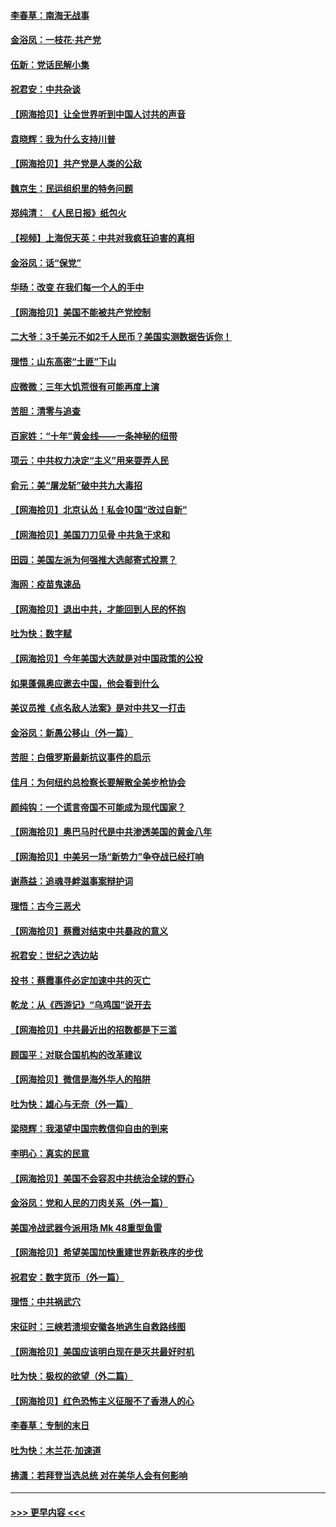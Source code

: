 #### [李春草：南海无战事](../pages/nsc993/n12371159.md?t=09011802) 
#### [金浴凤：一枝花·共产党](../pages/nsc993/n12368757.md?t=09011802) 
#### [伍新：党话民解小集](../pages/nsc993/n12366907.md?t=09011802) 
#### [祝君安：中共杂谈](../pages/nsc993/n12366076.md?t=09011802) 
#### [【网海拾贝】让全世界听到中国人讨共的声音](../pages/nsc993/n12365569.md?t=09011802) 
#### [袁晓辉：我为什么支持川普](../pages/nsc993/n12362670.md?t=09011802) 
#### [【网海拾贝】共产党是人类的公敌](../pages/nsc993/n12363182.md?t=09011802) 
#### [魏京生：民运组织里的特务问题](../pages/nsc993/n12363010.md?t=09011802) 
#### [郑纯清： 《人民日报》纸包火](../pages/nsc993/n12362706.md?t=09011802) 
#### [【视频】上海倪天英：中共对我疯狂迫害的真相](../pages/nsc993/n12356341.md?t=09011802) 
#### [金浴凤：话“保党”](../pages/nsc993/n12361867.md?t=09011802) 
#### [华旸：改变 在我们每一个人的手中](../pages/nsc993/n12361774.md?t=09011802) 
#### [【网海拾贝】美国不能被共产党控制](../pages/nsc993/n12360271.md?t=09011802) 
#### [二大爷：3千美元不如2千人民币？美国实测数据告诉你！](../pages/nsc993/n12358563.md?t=09011802) 
#### [理悟：山东高密“土匪”下山](../pages/nsc993/n12358535.md?t=09011802) 
#### [应微微：三年大饥荒很有可能再度上演](../pages/nsc993/n12358523.md?t=09011802) 
#### [苦胆：清零与追查](../pages/nsc993/n12358501.md?t=09011802) 
#### [百家姓：“十年”黄金线——一条神秘的纽带](../pages/nsc993/n12358319.md?t=09011802) 
#### [项云：中共权力决定“主义”用来耍弄人民](../pages/nsc993/n12358172.md?t=09011802) 
#### [俞元：美“屠龙斩”破中共九大毒招](../pages/nsc993/n12357822.md?t=09011802) 
#### [【网海拾贝】北京认怂！私会10国“改过自新”](../pages/nsc993/n12357784.md?t=09011802) 
#### [【网海拾贝】美国刀刀见骨 中共急于求和](../pages/nsc993/n12355511.md?t=09011802) 
#### [田园：美国左派为何强推大选邮寄式投票？](../pages/nsc993/n12352963.md?t=09011802) 
#### [海网：疫苗鬼速品](../pages/nsc993/n12354438.md?t=09011802) 
#### [【网海拾贝】退出中共，才能回到人民的怀抱](../pages/nsc993/n12352634.md?t=09011802) 
#### [吐为快：数字赋](../pages/nsc993/n12352317.md?t=09011802) 
#### [【网海拾贝】今年美国大选就是对中国政策的公投](../pages/nsc993/n12350973.md?t=09011802) 
#### [如果蓬佩奥应邀去中国，他会看到什么](../pages/nsc993/n12350945.md?t=09011802) 
#### [美议员推《点名敌人法案》是对中共又一打击](../pages/nsc993/n12350765.md?t=09011802) 
#### [金浴凤：新愚公移山（外一篇）](../pages/nsc993/n12350253.md?t=09011802) 
#### [苦胆：白俄罗斯最新抗议事件的启示](../pages/nsc993/n12349989.md?t=09011802) 
#### [佳月：为何纽约总检察长要解散全美步枪协会](../pages/nsc993/n12349939.md?t=09011802) 
#### [颜纯钩：一个谎言帝国不可能成为现代国家？](../pages/nsc993/n12349898.md?t=09011802) 
#### [【网海拾贝】奥巴马时代是中共渗透美国的黄金八年](../pages/nsc993/n12349284.md?t=09011802) 
#### [【网海拾贝】中美另一场“新势力”争夺战已经打响](../pages/nsc993/n12346998.md?t=09011802) 
#### [谢燕益：追魂寻衅滋事案辩护词](../pages/nsc993/n12346892.md?t=09011802) 
#### [理悟：古今三恶犬](../pages/nsc993/n12345190.md?t=09011802) 
#### [【网海拾贝】蔡霞对结束中共暴政的意义](../pages/nsc993/n12344263.md?t=09011802) 
#### [祝君安：世纪之选边站](../pages/nsc993/n12342382.md?t=09011802) 
#### [投书：蔡霞事件必定加速中共的灭亡](../pages/nsc993/n12341881.md?t=09011802) 
#### [乾龙：从《西游记》“乌鸡国”说开去](../pages/nsc993/n12341690.md?t=09011802) 
#### [【网海拾贝】中共最近出的招数都是下三滥](../pages/nsc993/n12341593.md?t=09011802) 
#### [顾国平：对联合国机构的改革建议](../pages/nsc993/n12339928.md?t=09011802) 
#### [【网海拾贝】微信是海外华人的陷阱](../pages/nsc993/n12338868.md?t=09011802) 
#### [吐为快：雄心与无奈（外一篇）](../pages/nsc993/n12338132.md?t=09011802) 
#### [梁晓辉：我渴望中国宗教信仰自由的到来](../pages/nsc993/n12336657.md?t=09011802) 
#### [李明心：真实的民意](../pages/nsc993/n12336089.md?t=09011802) 
#### [【网海拾贝】美国不会容忍中共统治全球的野心](../pages/nsc993/n12336063.md?t=09011802) 
#### [金浴凤：党和人民的刀肉关系（外一篇）](../pages/nsc993/n12335834.md?t=09011802) 
#### [美国冷战武器今派用场 Mk 48重型鱼雷](../pages/nsc993/n12335354.md?t=09011802) 
#### [【网海拾贝】希望美国加快重建世界新秩序的步伐](../pages/nsc993/n12334224.md?t=09011802) 
#### [祝君安：数字货币（外一篇）](../pages/nsc993/n12334186.md?t=09011802) 
#### [理悟：中共祸武穴](../pages/nsc993/n12333962.md?t=09011802) 
#### [宋征时：三峡若溃坝安徽各地逃生自救路线图](../pages/nsc993/n12332450.md?t=09011802) 
#### [【网海拾贝】美国应该明白现在是灭共最好时机](../pages/nsc993/n12332313.md?t=09011802) 
#### [吐为快：极权的欲望（外二篇）](../pages/nsc993/n12332089.md?t=09011802) 
#### [【网海拾贝】红色恐怖主义征服不了香港人的心](../pages/nsc993/n12329296.md?t=09011802) 
#### [李春草：专制的末日](../pages/nsc993/n12329079.md?t=09011802) 
#### [吐为快：木兰花‧加速道](../pages/nsc993/n12327366.md?t=09011802) 
#### [拂潇：若拜登当选总统 对在美华人会有何影响](../pages/nsc993/n12295996.md?t=09011802) 

----
#### [ >>> 更早内容 <<< ](../indexes/nsc993-earlier.md)
